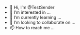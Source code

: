 - 👋 Hi, I’m @TestSender
- 👀 I’m interested in ...
- 🌱 I’m currently learning ...
- 💞️ I’m looking to collaborate on ...
- 📫 How to reach me ...

<!---
TestSender/TestSender is a ✨ special ✨ repository because its `README.md` (this file) appears on your GitHub profile.
You can click the Preview link to take a look at your changes.
--->
